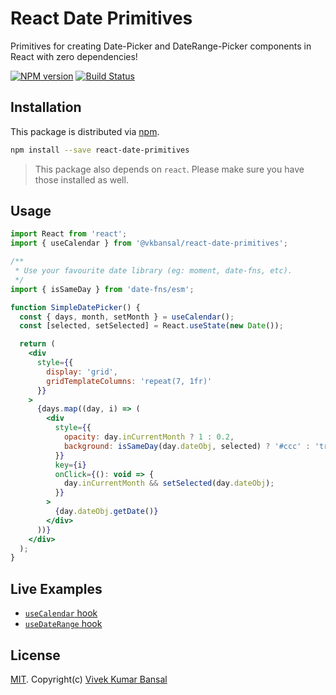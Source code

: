 # React Date Primitives

Primitives for creating Date-Picker and DateRange-Picker components in React with zero dependencies!

[![NPM version][npm-image]][npm-url]
[![Build Status][travis-image]][travis-url]

## Installation

This package is distributed via [npm](https://www.npmjs.com/).

```bash
npm install --save react-date-primitives
```

> This package also depends on `react`. Please make sure you have those installed as well.

## Usage

```jsx
import React from 'react';
import { useCalendar } from '@vkbansal/react-date-primitives';

/**
 * Use your favourite date library (eg: moment, date-fns, etc).
 */
import { isSameDay } from 'date-fns/esm';

function SimpleDatePicker() {
  const { days, month, setMonth } = useCalendar();
  const [selected, setSelected] = React.useState(new Date());

  return (
    <div
      style={{
        display: 'grid',
        gridTemplateColumns: 'repeat(7, 1fr)'
      }}
    >
      {days.map((day, i) => (
        <div
          style={{
            opacity: day.inCurrentMonth ? 1 : 0.2,
            background: isSameDay(day.dateObj, selected) ? '#ccc' : 'transparent'
          }}
          key={i}
          onClick={(): void => {
            day.inCurrentMonth && setSelected(day.dateObj);
          }}
        >
          {day.dateObj.getDate()}
        </div>
      ))}
    </div>
  );
}
```

## Live Examples

- [`useCalendar` hook](https://codesandbox.io/s/github/vkbansal/react-date-primitives/tree/master/packages/example-use-calendar-hook)
- [`useDateRange` hook](https://codesandbox.io/s/github/vkbansal/react-date-primitives/tree/master/packages/example-use-daterange-hook)

## License

[MIT](./LICENSE.md). Copyright(c) [Vivek Kumar Bansal](http://vkbansal.me/)

[npm-url]: https://npmjs.org/package/react-date-primitives
[npm-image]: https://img.shields.io/npm/v/react-date-primitives.svg?style=flat-square
[travis-url]: https://travis-ci.org/vkbansal/react-date-primitives
[travis-image]: https://img.shields.io/travis/vkbansal/react-date-primitives/master.svg?style=flat-square
